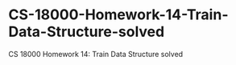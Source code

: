 # CS-18000-Homework-14-Train-Data-Structure-solved
CS 18000 Homework 14: Train Data Structure solved
